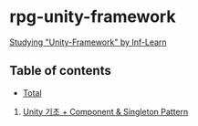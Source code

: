 # rpg-unity-framework

[Studying "Unity-Framework" by Inf-Learn](https://inf.run/UH1T)

## Table of contents

- [Total](doc/total.md)

1. [Unity 기초 + Component & Singleton Pattern](doc/unity-outline.md)
